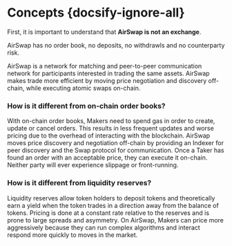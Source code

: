 # Concepts {docsify-ignore-all}

First, it is important to understand that **AirSwap is not an exchange**.

AirSwap has no order book, no deposits, no withdrawls and no counterparty risk.

AirSwap is a network for matching and peer-to-peer communication network for participants interested in trading the same assets. AirSwap makes trade more efficient by moving price negotiation and discovery off-chain, while executing atomic swaps on-chain.

### How is it different from on-chain order books?

With on-chain order books, Makers need to spend gas in order to create, update or cancel orders. This results in less frequent updates and worse pricing due to the overhead of interacting with the blockchain. AirSwap moves price discovery and negotiation off-chain by providing an Indexer for peer discovery and the Swap protocol for communication. Once a Taker has found an order with an acceptable price, they can execute it on-chain. Neither party will ever experience slippage or front-running.

### How is it different from liquidity reserves?

Liquidity reserves allow token holders to deposit tokens and theoretically earn a yield when the token trades in a direction away from the balance of tokens. Pricing is done at a constant rate relative to the reserves and is prone to large spreads and asymmetry. On AirSwap, Makers can price more aggressively because they can run complex algorithms and interact respond more quickly to moves in the market.